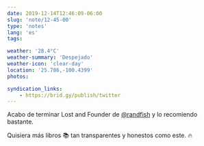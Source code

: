 ```yaml
---
date: 2019-12-14T12:46:09-06:00
slug: 'note/12-45-00'
type: 'notes'
lang: 'es'
tags:

weather: '28.4°C'
weather-summary: 'Despejado'
weather-icon: 'clear-day'
location: '25.786,-100.4399'
photos:

syndication_links:
    - https://brid.gy/publish/twitter
---
```

Acabo de terminar Lost and Founder de <a href="https://twitter.com/@randfish">@randfish</a> y lo recomiendo bastante.

Quisiera más libros 📚 tan transparentes y honestos como este. 🔥 